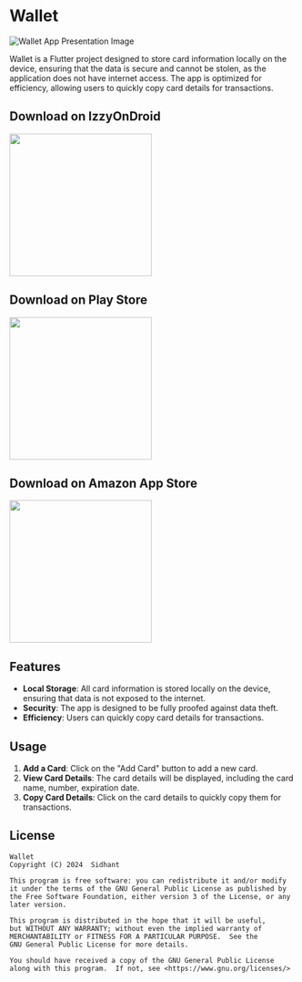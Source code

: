 # Wallet
![Wallet App Presentation Image](https://github.com/user-attachments/assets/cb102761-dad2-467e-8b6a-b2a60fdcd4ac)


Wallet is a Flutter project designed to store card information locally on the device, ensuring that the data is secure and cannot be stolen, as the application does not have internet access. The app is optimized for efficiency, allowing users to quickly copy card details for transactions. 



## Download on IzzyOnDroid

<a href="https://apt.izzysoft.de/fdroid/index/apk/com.sidhant.wallet"><img src="https://github.com/user-attachments/assets/9bb9dd45-619b-491b-914a-3bc6b3e57c3f"  width="250"></a>

## Download on Play Store

<a href="https://play.google.com/store/apps/details?id=com.sidhant.wallet"><img src="https://github.com/user-attachments/assets/5ff479ee-9c86-47fd-a583-2a4f8f10633e" width="250"></a>

## Download on Amazon App Store

<a href="https://www.amazon.com/gp/product/B0DSSZ3BS1"><img src="https://github.com/user-attachments/assets/6eb0c2c0-f0ea-4597-b819-8dcb8ec79605" width="250"></a> 

## Features

- **Local Storage**: All card information is stored locally on the device, ensuring that data is not exposed to the internet.
- **Security**: The app is designed to be fully proofed against data theft.
- **Efficiency**: Users can quickly copy card details for transactions.

## Usage

1. **Add a Card**: Click on the "Add Card" button to add a new card.
2. **View Card Details**: The card details will be displayed, including the card name, number, expiration date.
3. **Copy Card Details**: Click on the card details to quickly copy them for transactions.



## License

    Wallet
    Copyright (C) 2024  Sidhant

    This program is free software: you can redistribute it and/or modify
    it under the terms of the GNU General Public License as published by
    the Free Software Foundation, either version 3 of the License, or any later version.

    This program is distributed in the hope that it will be useful,
    but WITHOUT ANY WARRANTY; without even the implied warranty of
    MERCHANTABILITY or FITNESS FOR A PARTICULAR PURPOSE.  See the
    GNU General Public License for more details.

    You should have received a copy of the GNU General Public License
    along with this program.  If not, see <https://www.gnu.org/licenses/>
